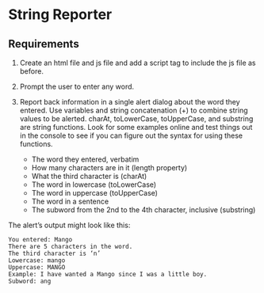 # String Reporter

## Requirements

1. Create an html file and js file and add a script tag to include the js file as before.

2. Prompt the user to enter any word.

3. Report back information in a single alert dialog about the word they entered. Use variables and string concatenation (+) to combine string values to be alerted. charAt, toLowerCase, toUpperCase, and substring are string functions. Look for some examples online and test things out in the console to see if you can figure out the syntax for using these functions.
   - The word they entered, verbatim
   - How many characters are in it (length property)
   - What the third character is (charAt)
   - The word in lowercase (toLowerCase)
   - The word in uppercase (toUpperCase)
   - The word in a sentence
   - The subword from the 2nd to the 4th character, inclusive (substring)

The alert’s output might look like this:

```
You entered: Mango
There are 5 characters in the word.
The third character is ‘n’
Lowercase: mango
Uppercase: MANGO
Example: I have wanted a Mango since I was a little boy.
Subword: ang
```
